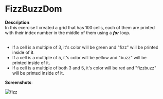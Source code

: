 # FizzBuzzDom

**Description**:<br>
In this exercise I created a grid that has 100 cells, each of them are printed with their index number in the middle of them using a ***for*** loop.<br>
<br>
- If a cell is a multiple of 3, it's color will be green and "fizz" will be printed inside of it.
- If a cell is a multiple of 5, it's color will be yellow and "buzz" will be printed inside of it.
- If a cell is a multiple of both 3 and 5, it's color will be red and "fizzbuzz" will be printed inside of it.<br>

**Screenshots**:

![fizz](https://user-images.githubusercontent.com/85038274/151674450-98d877f3-9c2f-4c4f-9f71-5aa32c883175.PNG)
